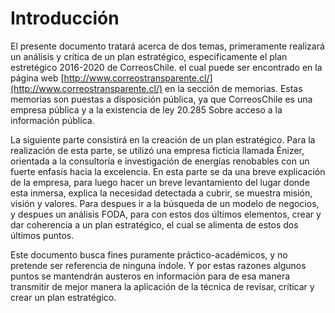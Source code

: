 # Introducción
El presente documento tratará acerca de dos temas, primeramente realizará un análisis y crítica de un plan estratégico, especificamente el plan estretégico 2016-2020 de CorreosChile. el cual puede ser encontrado en la página web [http://www.correostransparente.cl/](http://www.correostransparente.cl/) en la sección de memorias. Estas memorias son puestas a disposición pública, ya que CorreosChile es una empresa pública y a la existencia de ley 20.285 Sobre acceso a la información pública.

La siguiente parte consistirá en la creación de un plan estratégico. Para la realización de esta parte, se utilizó una empresa ficticia llamada Énizer, orientada a la consultoría e investigación de energías renobables con un fuerte enfasís hacia la excelencia. En esta parte se da una breve explicación de la empresa, para luego hacer un breve levantamiento del lugar donde esta inmersa, explica la necesidad detectada a cubrir, se muestra misión, visión y valores. Para despues ir a la búsqueda de un modelo de negocios, y despues un análisis FODA, para con estos dos últimos elementos, crear y dar coherencia a un plan estratégico, el cual se alimenta de estos dos últimos puntos.

Este documento busca fines puramente práctico-académicos, y no pretende ser referencia de ninguna índole. Y por estas razones algunos puntos se mantendrán austeros en información para de esa manera transmitir de mejor manera la aplicación de la técnica de revisar, críticar y crear un plan estratégico.
